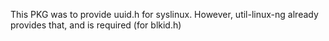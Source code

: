 This PKG was to provide uuid.h for syslinux. However, util-linux-ng already provides that, and is required (for blkid.h)
